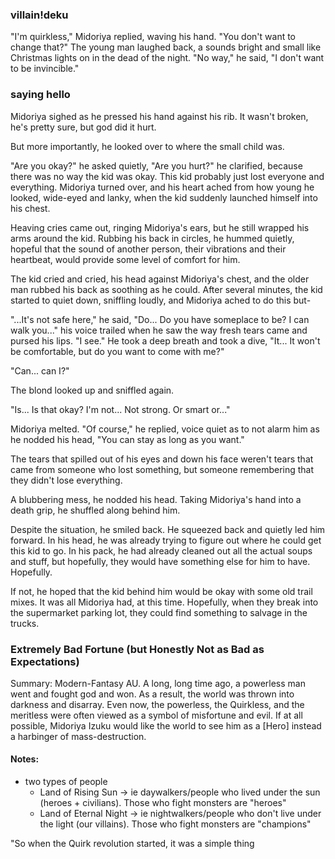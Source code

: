 ### villain!deku

"I'm quirkless," Midoriya replied, waving his hand. 
"You don't want to change that?"
The young man laughed back, a sounds bright and small like Christmas lights on in the dead of the night. 
"No way," he said, "I don't want to be invincible."

### saying hello

Midoriya sighed as he pressed his hand against his rib. It wasn't broken, he's pretty sure, but god did it hurt. 

But more importantly, he looked over to where the small child was. 

"Are you okay?" he asked quietly, "Are you hurt?" he clarified, because there was no way the kid was okay. This kid probably just lost everyone and everything. Midoriya turned over, and his heart ached from how young he looked, wide-eyed and lanky, when the kid suddenly launched himself into his chest.

Heaving cries came out, ringing Midoriya's ears, but he still wrapped his arms around the kid. Rubbing his back in circles, he hummed quietly, hopeful that the sound of another person, their vibrations and their heartbeat, would provide some level of comfort for him. 

The kid cried and cried, his head against Midoriya's chest, and the older man rubbed his back as soothing as he could. After several minutes, the kid started to quiet down, sniffling loudly, and Midoriya ached to do this but-

"...It's not safe here," he said, "Do... Do you have someplace to be? I can walk you..." his voice trailed when he saw the way fresh tears came and pursed his lips. "I see." He took a deep breath and took a dive, "It... It won't be comfortable, but do you want to come with me?" 

"Can... can I?"

The blond looked up and sniffled again. 

"Is... Is that okay? I'm not... Not strong. Or smart or..." 

Midoriya melted. "Of course," he replied, voice quiet as to not alarm him as he nodded his head, "You can stay as long as you want." 

The tears that spilled out of his eyes and down his face weren't tears that came from someone who lost something, but someone remembering that they didn't lose everything. 

A blubbering mess, he nodded his head. Taking Midoriya's hand into a death grip, he shuffled along behind him.

Despite the situation, he smiled back. He squeezed back and quietly led him forward. In his head, he was already trying to figure out where he could get this kid to go. In his pack, he had already cleaned out all the actual soups and stuff, but hopefully, they would have something else for him to have. Hopefully.

If not, he hoped that the kid behind him would be okay with some old trail mixes. It was all Midoriya had, at this time. Hopefully, when they break into the supermarket parking lot, they could find something to salvage in the trucks.

### Extremely Bad Fortune (but Honestly Not as Bad as Expectations)

Summary: Modern-Fantasy AU. A long, long time ago, a powerless man went and fought god and won. As a result, the world was thrown into darkness and disarray. Even now, the powerless, the Quirkless, and the meritless were often viewed as a symbol of misfortune and evil. If at all possible, Midoriya Izuku would like the world to see him as a [Hero] instead a harbinger of mass-destruction. 

#### Notes:

- two types of people
  - Land of Rising Sun -> ie daywalkers/people who lived under the sun (heroes + civilians). Those who fight monsters are "heroes"
  - Land of Eternal Night -> ie nightwalkers/people who don't live under the light (our villains). Those who fight monsters are "champions"

"So when the Quirk revolution started, it was a simple thing
